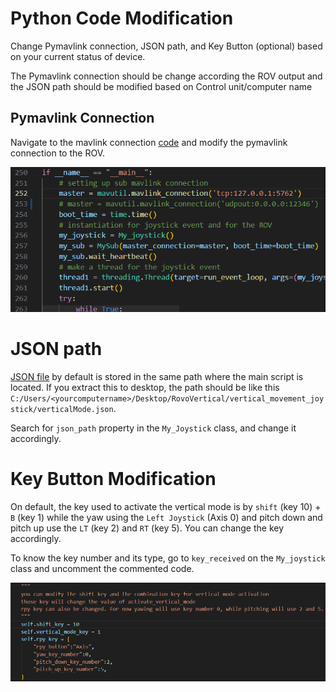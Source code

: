 # Python Code Modification
Change Pymavlink connection, JSON path, and Key Button (optional) based on your current status of device.

The Pymavlink connection should be change according the ROV output and the JSON path should be modified based on Control unit/computer name

## Pymavlink Connection
Navigate to the mavlink connection [code](/vertical_movement_joystick/set_pitch_with_controller.py) and modify the pymavlink connection to the ROV.

![Mavlink Connection](./assets/mavlinkconnection.png)

# JSON path
[JSON file](/vertical_movement_joystick/verticalMode.json) by default is stored in the same path where the main script is located. If you extract this to desktop, the path should be like this 
`C:/Users/<yourcomputername>/Desktop/RovoVertical/vertical_movement_joystick/verticalMode.json`.

Search for `json_path` property in the `My_Joystick` class, and change it accordingly.


# Key Button Modification
On default, the key used to activate the vertical mode is by `shift` (key 10) + `B` (key 1) while the yaw using the `Left Joystick` (Axis 0) and pitch down and pitch up use the `LT` (key 2) and `RT` (key 5). You can change the key accordingly.

To know the key number and its type, go to `key_received` on the `My_joystick` class and uncomment the commented code.

![alt text](./assets/keyModifications.png)